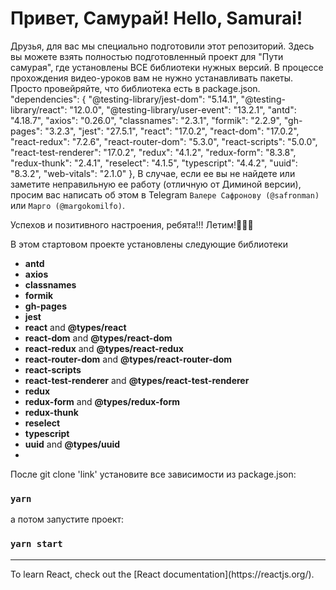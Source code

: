 # Привет, Самурай! Hello, Samurai!

Друзья, для вас мы специально подготовили этот репозиторий. Здесь вы можете взять полностью подготовленный проект для "Пути самурая", где установлены ВСЕ библиотеки нужных версий.
В процессе прохождения видео-уроков вам не нужно устанавливать пакеты. Просто провейряйте, что библиотека есть в package.json.
"dependencies": {
"@testing-library/jest-dom": "5.14.1",
"@testing-library/react": "12.0.0",
"@testing-library/user-event": "13.2.1",
"antd": "4.18.7",
"axios": "0.26.0",
"classnames": "2.3.1",
"formik": "2.2.9",
"gh-pages": "3.2.3",
"jest": "27.5.1",
"react": "17.0.2",
"react-dom": "17.0.2",
"react-redux": "7.2.6",
"react-router-dom": "5.3.0",
"react-scripts": "5.0.0",
"react-test-renderer": "17.0.2",
"redux": "4.1.2",
"redux-form": "8.3.8",
"redux-thunk": "2.4.1",
"reselect": "4.1.5",
"typescript": "4.4.2",
"uuid": "8.3.2",
"web-vitals": "2.1.0"
},
В случае, если ее вы не найдете или заметите неправильную ее работу (отличную от Диминой версии), 
просим вас написать об этом в Telegram `Валере Сафронову (@safronman)` или `Марго (@margokomilfo)`.

Успехов и позитивного настроения, ребята!!! Летим!🚀🚀🚀

В этом стартовом проекте установлены следующие библиотеки

- **antd** 
- **axios** 
- **classnames**
- **formik**
- **gh-pages**
- **jest**
- **react** and **@types/react**
- **react-dom** and **@types/react-dom**
- **react-redux** and **@types/react-redux**
- **react-router-dom** and **@types/react-router-dom**
- **react-scripts** 
- **react-test-renderer** and **@types/react-test-renderer**
- **redux**
- **redux-form** and **@types/redux-form**
- **redux-thunk**
- **reselect**
- **typescript** 
- **uuid** and **@types/uuid**
- 

После git clone 'link' установите все зависимости из package.json:
### `yarn`

а потом запустите проект:
### `yarn start`


<hr>
To learn React, check out the [React documentation](https://reactjs.org/).
